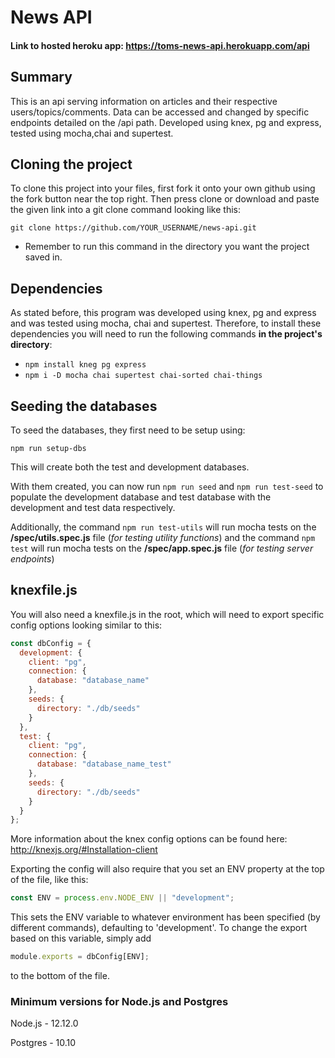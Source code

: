 # News API

#### Link to hosted heroku app: https://toms-news-api.herokuapp.com/api

## Summary

This is an api serving information on articles and their respective users/topics/comments.
Data can be accessed and changed by specific endpoints detailed on the /api path.
Developed using knex, pg and express, tested using mocha,chai and supertest.

## Cloning the project

To clone this project into your files, first fork it onto your own github using the fork button near the top right.
Then press clone or download and paste the given link into a git clone command looking like this:

```
git clone https://github.com/YOUR_USERNAME/news-api.git
```

- Remember to run this command in the directory you want the project saved in.

## Dependencies

As stated before, this program was developed using knex, pg and express and was tested using mocha, chai and supertest.
Therefore, to install these dependencies you will need to run the following commands **in the project's directory**:

- `npm install kneg pg express`
- `npm i -D mocha chai supertest chai-sorted chai-things`

## Seeding the databases

To seed the databases, they first need to be setup using:

```
npm run setup-dbs
```

This will create both the test and development databases.

With them created, you can now run `npm run seed` and `npm run test-seed`
to populate the development database and test database with the development and test data respectively.

Additionally, the command `npm run test-utils` will run mocha tests on the **/spec/utils.spec.js** file (_for testing utility functions_)
and the command `npm test` will run mocha tests on the **/spec/app.spec.js** file (_for testing server endpoints_)

## knexfile.js

You will also need a knexfile.js in the root, which will need to export specific config options looking similar to this:

```js
const dbConfig = {
  development: {
    client: "pg",
    connection: {
      database: "database_name"
    },
    seeds: {
      directory: "./db/seeds"
    }
  },
  test: {
    client: "pg",
    connection: {
      database: "database_name_test"
    },
    seeds: {
      directory: "./db/seeds"
    }
  }
};
```

More information about the knex config options can be found here: http://knexjs.org/#Installation-client

Exporting the config will also require that you set an ENV property at the top of the file, like this:

```js
const ENV = process.env.NODE_ENV || "development";
```

This sets the ENV variable to whatever environment has been specified (by different commands), defaulting to 'development'. To change the export
based on this variable, simply add

```js
module.exports = dbConfig[ENV];
```

to the bottom of the file.

### Minimum versions for Node.js and Postgres

Node.js - 12.12.0

Postgres - 10.10
